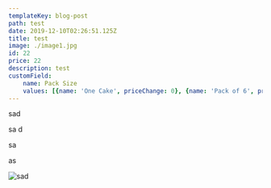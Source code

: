 ```yaml
---
templateKey: blog-post
path: test
date: 2019-12-10T02:26:51.125Z
title: test
image: ./image1.jpg
id: 22
price: 22
description: test
customField: 
    name: Pack Size
    values: [{name: 'One Cake', priceChange: 0}, {name: 'Pack of 6', priceChange: 9.50}, {name: 'Pack of 12', priceChange: 20.00}]
---
```

sad 

sa d

sa 

as

![sad ](/images/informationstechnologie.svg "as da")
